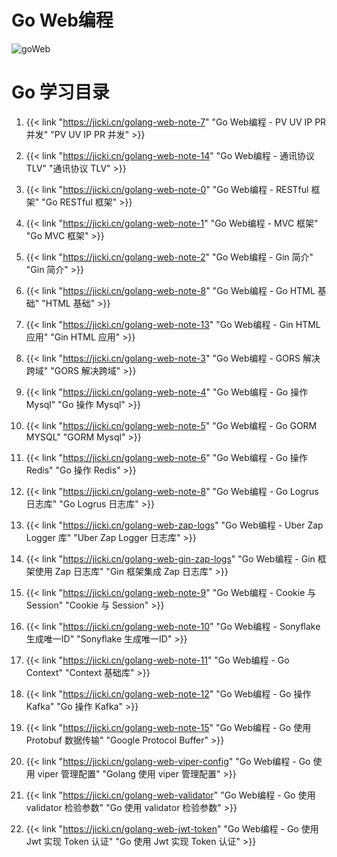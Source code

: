 # Go Web编程


![goWeb][1]


# Go 学习目录

1. {{< link "https://jicki.cn/golang-web-note-7" "Go Web编程 - PV UV IP PR 并发" "PV UV IP PR 并发" >}}

2. {{< link "https://jicki.cn/golang-web-note-14" "Go Web编程 - 通讯协议 TLV" "通讯协议 TLV" >}}

3. {{< link "https://jicki.cn/golang-web-note-0" "Go Web编程 - RESTful 框架" "Go RESTful 框架" >}}

4. {{< link "https://jicki.cn/golang-web-note-1" "Go Web编程 - MVC 框架" "Go MVC 框架" >}}

5. {{< link "https://jicki.cn/golang-web-note-2" "Go Web编程 - Gin 简介" "Gin 简介" >}}

6. {{< link "https://jicki.cn/golang-web-note-8" "Go Web编程 - Go HTML 基础" "HTML 基础" >}}

7. {{< link "https://jicki.cn/golang-web-note-13" "Go Web编程 - Gin HTML 应用" "Gin HTML 应用" >}}

8. {{< link "https://jicki.cn/golang-web-note-3" "Go Web编程 - GORS 解决跨域" "GORS 解决跨域" >}}

9. {{< link "https://jicki.cn/golang-web-note-4" "Go Web编程 - Go 操作 Mysql" "Go 操作 Mysql" >}}

10. {{< link "https://jicki.cn/golang-web-note-5" "Go Web编程 - Go GORM MYSQL" "GORM Mysql" >}} 

11. {{< link "https://jicki.cn/golang-web-note-6" "Go Web编程 - Go 操作 Redis" "Go 操作 Redis" >}}

12. {{< link "https://jicki.cn/golang-web-note-8" "Go Web编程 - Go Logrus 日志库" "Go Logrus 日志库" >}}

13. {{< link "https://jicki.cn/golang-web-zap-logs" "Go Web编程 - Uber Zap Logger 库" "Uber Zap Logger 日志库" >}}

14. {{< link "https://jicki.cn/golang-web-gin-zap-logs" "Go Web编程 - Gin 框架使用 Zap 日志库" "Gin 框架集成 Zap 日志库" >}}

15. {{< link "https://jicki.cn/golang-web-note-9" "Go Web编程 - Cookie 与 Session" "Cookie 与 Session" >}}

16. {{< link "https://jicki.cn/golang-web-note-10" "Go Web编程 - Sonyflake 生成唯一ID" "Sonyflake 生成唯一ID" >}}

17. {{< link "https://jicki.cn/golang-web-note-11" "Go Web编程 - Go Context" "Context 基础库" >}}

18. {{< link "https://jicki.cn/golang-web-note-12" "Go Web编程 - Go 操作 Kafka" "Go 操作 Kafka" >}}

19. {{< link "https://jicki.cn/golang-web-note-15" "Go Web编程 - Go 使用 Protobuf 数据传输" "Google Protocol Buffer" >}}

20. {{< link "https://jicki.cn/golang-web-viper-config" "Go Web编程 - Go 使用 viper 管理配置" "Golang 使用 viper 管理配置" >}}

21. {{< link "https://jicki.cn/golang-web-validator" "Go Web编程 - Go 使用 validator 检验参数" "Go 使用 validator 检验参数" >}}

22. {{< link "https://jicki.cn/golang-web-jwt-token" "Go Web编程 - Go 使用 Jwt 实现 Token 认证" "Go 使用 Jwt 实现 Token 认证" >}}


  [1]: https://jicki.cn/img/posts/golang/goweb.png

